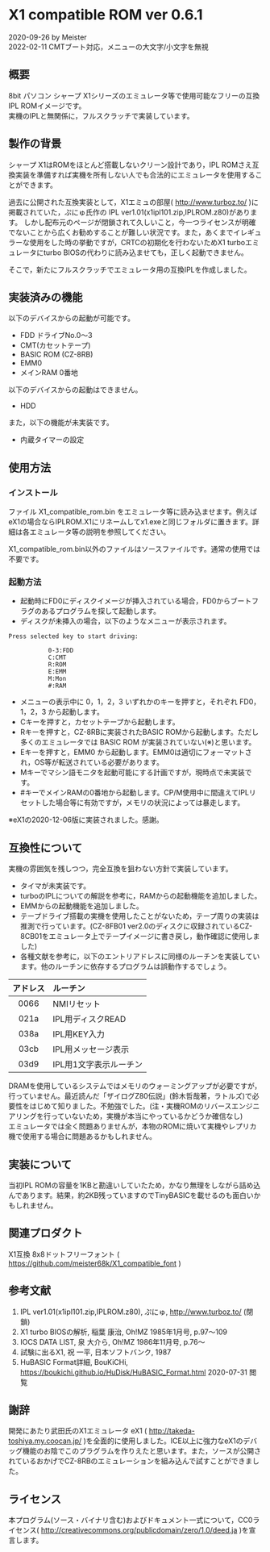 # X1 compatible ROM ver 0.6.1

2020-09-26 by Meister  
2022-02-11 CMTブート対応，メニューの大文字/小文字を無視  

## 概要

8bit パソコン シャープ X1シリーズのエミュレータ等で使用可能なフリーの互換IPL ROMイメージです。  
実機のIPLと無関係に，フルスクラッチで実装しています。

## 製作の背景

シャープ X1はROMをほとんど搭載しないクリーン設計であり，IPL ROMさえ互換実装を準備すれば実機を所有しない人でも合法的にエミュレータを使用することができます。  

過去に公開された互換実装として，X1エミュの部屋( http://www.turboz.to/ )に掲載されていた，ぷにゅ氏作の IPL ver1.01(x1ipl101.zip,IPLROM.z80)があります。
しかし配布元のページが閉鎖されて久しいこと，今一つライセンスが明確でないことから広くお勧めすることが難しい状況です。また，あくまでイレギュラーな使用をした時の挙動ですが，CRTCの初期化を行わないためX1 turboエミュレータにturbo BIOSの代わりに読み込ませても，正しく起動できません。  

そこで，新たにフルスクラッチでエミュレータ用の互換IPLを作成しました。


## 実装済みの機能

以下のデバイスからの起動が可能です。

* FDD ドライブNo.0～3
* CMT(カセットテープ)
* BASIC ROM (CZ-8RB)
* EMM0
* メインRAM 0番地

以下のデバイスからの起動はできません。

* HDD

また，以下の機能が未実装です。

* 内蔵タイマーの設定

## 使用方法

### インストール

ファイル X1_compatible_rom.bin をエミュレータ等に読み込ませます。例えばeX1の場合ならIPLROM.X1にリネームしてx1.exeと同じフォルダに置きます。詳細は各エミュレータ等の説明を参照してください。

X1_compatible_rom.bin以外のファイルはソースファイルです。通常の使用では不要です。

### 起動方法

* 起動時にFD0にディスクイメージが挿入されている場合，FD0からブートフラグのあるプログラムを探して起動します。
* ディスクが未挿入の場合，以下のようなメニューが表示されます。

```
Press selected key to start driving:

           0-3:FDD
           C:CMT
           R:ROM
           E:EMM
           M:Mon
           #:RAM
```

* メニューの表示中に 0，1，2，3 いずれかのキーを押すと，それぞれ FD0，1，2，3 から起動します。
* Cキーを押すと，カセットテープから起動します。
* Rキーを押すと，CZ-8RBに実装されたBASIC ROMから起動します。ただし多くのエミュレータでは BASIC ROM が実装されていない(※)と思います。
* Eキーを押すと，EMM0 から起動します。EMM0は適切にフォーマットされ，OS等が転送されている必要があります。
* Mキーでマシン語モニタを起動可能にする計画ですが，現時点で未実装です。
* #キーでメインRAMの0番地から起動します。CP/M使用中に間違えてIPLリセットした場合等に有効ですが，メモリの状況によっては暴走します。

※eX1の2020-12-06版に実装されました。感謝。


## 互換性について

実機の雰囲気を残しつつ，完全互換を狙わない方針で実装しています。

* タイマが未実装です。
* turboのIPLについての解説を参考に，RAMからの起動機能を追加しました。
* EMMからの起動機能を追加しました。
* テープドライブ搭載の実機を使用したことがないため，テープ周りの実装は推測で行っています。(CZ-8FB01 ver2.0のディスクに収録されているCZ-8CB01をエミュレータ上でテープイメージに書き戻し，動作確認に使用しました)
* 各種文献を参考に，以下のエントリアドレスに同様のルーチンを実装しています。他のルーチンに依存するプログラムは誤動作するでしょう。

| アドレス | ルーチン               |
|:--------:|:-----------------------|
| 0066     | NMIリセット            |
| 021a     | IPL用ディスクREAD      |
| 038a     | IPL用KEY入力           |
| 03cb     | IPL用メッセージ表示    |
| 03d9     | IPL用1文字表示ルーチン |

DRAMを使用しているシステムではメモリのウォーミングアップが必要ですが，行っていません。最近読んだ「ザイログZ80伝説」(鈴木哲哉著，ラトルズ)で必要性をはじめて知りました。不勉強でした。(注・実機ROMのリバースエンジニアリングを行っていないため，実機が本当にやっているかどうか確信なし)  
エミュレータでは全く問題ありませんが，本物のROMに焼いて実機やレプリカ機で使用する場合に問題あるかもしれません。


## 実装について

当初IPL ROMの容量を1KBと勘違いしていたため，かなり無理をしながら詰め込んであります。結果，約2KB残っていますのでTinyBASICを載せるのも面白いかもしれません。


## 関連プロダクト

X1互換 8x8ドットフリーフォント ( https://github.com/meister68k/X1_compatible_font )


## 参考文献

1. IPL ver1.01(x1ipl101.zip,IPLROM.z80), ぷにゅ, http://www.turboz.to/ (閉鎖)
2. X1 turbo  BIOSの解析, 稲葉 康治, Oh!MZ 1985年1月号, p.97～109
3. IOCS DATA LIST, 泉 大介ら, Oh!MZ 1986年11月号, p.76～
4. 試験に出るX1, 祝 一平, 日本ソフトバンク, 1987
5. HuBASIC Format詳細, BouKiCHi, https://boukichi.github.io/HuDisk/HuBASIC_Format.html 2020-07-31 閲覧


## 謝辞

開発にあたり武田氏のX1エミュレータ eX1 ( http://takeda-toshiya.my.coocan.jp/ )を全面的に使用しました。ICE以上に強力なeX1のデバッグ機能のお陰でこのプラグラムを作りえたと思います。また，ソースが公開されているおかげでCZ-8RBのエミュレーションを組み込んで試すことができました。


## ライセンス

本プログラム(ソース・バイナリ含む)およびドキュメント一式について，CC0ライセンス( http://creativecommons.org/publicdomain/zero/1.0/deed.ja )を宣言します。
